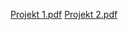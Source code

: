 [Projekt 1.pdf](https://github.com/BartoszPtaszynski/fundamentals-of-Java-subjects---projects/files/14116676/Projekt.1.pdf)
[Projekt 2.pdf](https://github.com/BartoszPtaszynski/fundamentals-of-Java-subjects---projects/files/14116682/Projekt.2.pdf)
